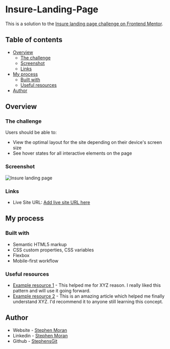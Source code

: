 # Insure-Landing-Page

This is a solution to the [Insure landing page challenge on Frontend Mentor](https://www.frontendmentor.io/challenges/insure-landing-page-uTU68JV8). 
## Table of contents

- [Overview](#overview)
  - [The challenge](#the-challenge)
  - [Screenshot](#screenshot)
  - [Links](#links)
- [My process](#my-process)
  - [Built with](#built-with)
  - [Useful resources](#useful-resources)
- [Author](#author)


## Overview

### The challenge

Users should be able to:

- View the optimal layout for the site depending on their device's screen size
- See hover states for all interactive elements on the page

### Screenshot

![Insure landing page](https://user-images.githubusercontent.com/45046901/129781550-a47fb978-ff59-4386-b125-ccbe88ba27b1.png)

### Links

- Live Site URL: [Add live site URL here](https://your-live-site-url.com)

## My process

### Built with

- Semantic HTML5 markup
- CSS custom properties, CSS variables
- Flexbox
- Mobile-first workflow

### Useful resources

- [Example resource 1](https://www.example.com) - This helped me for XYZ reason. I really liked this pattern and will use it going forward.
- [Example resource 2](https://www.example.com) - This is an amazing article which helped me finally understand XYZ. I'd recommend it to anyone still learning this concept.

## Author

- Website - [Stephen Moran](https://www.stephenmoran.ie)
- Linkedin - [Stephen Moran](https://www.linkedin.com/in/stephen-moran-/)
- Github - [StephensGit](https://github.com/StephensGit)



